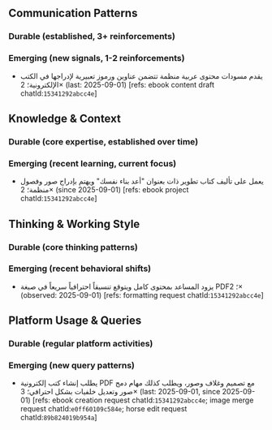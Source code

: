 ## Communication Patterns
### Durable (established, 3+ reinforcements)

### Emerging (new signals, 1-2 reinforcements)
- يقدم مسودات محتوى عربية منظمة تتضمن عناوين ورموز تعبيرية لإدراجها في الكتب الإلكترونية؛ 2× (last: 2025-09-01) [refs: ebook content draft chatId:`15341292abcc4e`]

## Knowledge & Context
### Durable (core expertise, established over time)

### Emerging (recent learning, current focus)
- يعمل على تأليف كتاب تطوير ذات بعنوان "أعد بناء نفسك" ويهتم بإدراج صور وفصول منظمة؛ 2× (since 2025-09-01) [refs: ebook project chatId:`15341292abcc4e`]

## Thinking & Working Style
### Durable (core thinking patterns)

### Emerging (recent behavioral shifts)
- يزود المساعد بمحتوى كامل ويتوقع تنسيقاً احترافياً سريعاً في صيغة PDF؛ 2× (observed: 2025-09-01) [refs: formatting request chatId:`15341292abcc4e`]

## Platform Usage & Queries
### Durable (regular platform activities)

### Emerging (new query patterns)
- يطلب إنشاء كتب إلكترونية PDF مع تصميم وغلاف وصور، ويطلب كذلك مهام دمج صور وتعديل خلفيات بشكل احترافي؛ 3× (last: 2025-09-01, since 2025-09-01) [refs: ebook creation request chatId:`15341292abcc4e`; image merge request chatId:`e0ff60109c584e`; horse edit request chatId:`89b824019b954a`]